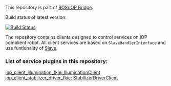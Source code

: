 This repository is part of [ROS/IOP Bridge](https://github.com/fkie/iop_core/blob/master/README.md).

Build status of latest version:

[![Build Status](https://travis-ci.org/fkie/iop_jaus_ugv_clients.svg?branch=master)](https://travis-ci.org/fkie/iop_jaus_ugv_clients)

The repository contains clients designed to control services on IOP complient robot. All client services are based on ```SlaveHandlerInterface``` and use funtionality of [Slave](https://github.com/fkie/iop_core/blob/master/iop_ocu_slavelib_fkie/README.md).  

### List of service plugins in this repository:

[iop_client_illumination_fkie: IlluminationClient](iop_client_illumination_fkie/README.md)  
[iop_client_stabilizer_driver_fkie: StabilizerDriverClient](iop_client_stabilizer_driver_fkie/README.md)  


